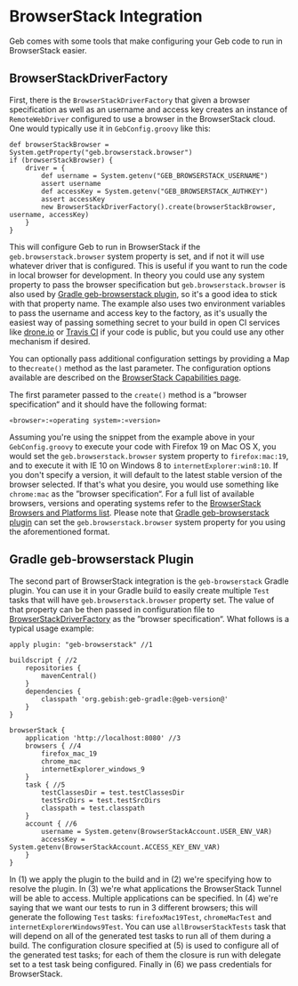 # BrowserStack Integration

Geb comes with some tools that make configuring your Geb code to run in BrowserStack easier.

## BrowserStackDriverFactory

First, there is the `BrowserStackDriverFactory` that given a browser specification as well as an username and access key creates an instance of `RemoteWebDriver` configured to use a browser in the BrowserStack cloud. One would typically use it in `GebConfig.groovy` like this:

	def browserStackBrowser = System.getProperty("geb.browserstack.browser")
	if (browserStackBrowser) {
		driver = {
			def username = System.getenv("GEB_BROWSERSTACK_USERNAME")
			assert username
			def accessKey = System.getenv("GEB_BROWSERSTACK_AUTHKEY")
			assert accessKey
			new BrowserStackDriverFactory().create(browserStackBrowser, username, accessKey)
		}
	}

This will configure Geb to run in BrowserStack if the `geb.browserstack.browser` system property is set, and if not it will use whatever driver that is configured. This is useful if you want to run the code in local browser for development. In theory you could use any system property to pass the browser specification but `geb.browserstack.browser` is also used by [Gradle geb-browserstack plugin](#gradle_geb_browserstack_plugin), so it's a good idea to stick with that property name. The example also uses two environment variables to pass the username and access key to the factory, as it's usually the easiest way of passing something secret to your build in open CI services like [drone.io](https://drone.io/) or [Travis CI](https://travis-ci.org/) if your code is public, but you could use any other mechanism if desired.

You can optionally pass additional configuration settings by providing a Map to the`create()` method as the last parameter. The configuration options available are described on the [BrowserStack Capabilities page](http://www.browserstack.com/automate/capabilities).

The first parameter passed to the `create()` method is a ”browser specification“ and it should have the following format:

	«browser»:«operating system»:«version»

Assuming you're using the snippet from the example above in your `GebConfig.groovy` to execute your code with Firefox 19 on Mac OS X, you would set the `geb.browserstack.browser` system property to `firefox:mac:19`, and to execute it with IE 10 on Windows 8 to `internetExplorer:win8:10`. If you don't specify a version, it will default to the latest stable version of the browser selected. If that's what you desire, you would use something like `chrome:mac` as the ”browser specification“. For a full list of available browsers, versions and operating systems refer to the [BrowserStack Browsers and Platforms list](http://www.browserstack.com/list-of-browsers-and-platforms?product=automate). Please note that [Gradle geb-browserstack plugin](#gradle_geb_browserstack_plugin) can set the `geb.browserstack.browser` system property for you using the aforementioned format.

## Gradle geb-browserstack Plugin

The second part of BrowserStack integration is the `geb-browserstack` Gradle plugin. You can use it in your Gradle build to easily create multiple `Test` tasks that will have `geb.browserstack.browser` property set.  The value of that property can be then passed in configuration file to [BrowserStackDriverFactory](#browserstackdriverfactory) as the ”browser specification“. What follows is a typical usage example:

	apply plugin: "geb-browserstack" //1

	buildscript { //2
		repositories {
			mavenCentral()
		}
		dependencies {
			classpath 'org.gebish:geb-gradle:@geb-version@'
		}
	}

	browserStack {
		application 'http://localhost:8080' //3
		browsers { //4
			firefox_mac_19
			chrome_mac
			internetExplorer_windows_9
		}
		task { //5
			testClassesDir = test.testClassesDir
			testSrcDirs = test.testSrcDirs
			classpath = test.classpath
		}
		account { //6
			username = System.getenv(BrowserStackAccount.USER_ENV_VAR)
			accessKey = System.getenv(BrowserStackAccount.ACCESS_KEY_ENV_VAR)
		}
	}

In (1) we apply the plugin to the build and in (2) we're specifying how to resolve the plugin. In (3) we're what applications the BrowserStack Tunnel will be able to access.  Multiple applications can be specified. In (4) we're saying that we want our tests to run in 3 different browsers; this will generate the following `Test` tasks: `firefoxMac19Test`, `chromeMacTest` and `internetExplorerWindows9Test`. You can use `allBrowserStackTests` task that will depend on all of the generated test tasks to run all of them during a build. The configuration closure specified at (5) is used to configure all of the generated test tasks; for each of them the closure is run with delegate set to a test task being configured. Finally in (6) we pass credentials for BrowserStack.
